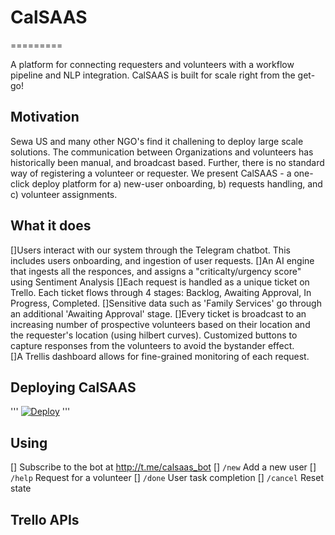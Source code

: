# CalSAAS
=========

A platform for connecting requesters and volunteers with a workflow pipeline and NLP integration. CalSAAS is built for scale right from the get-go!


## Motivation
Sewa US and many other NGO's find it challening to deploy large scale solutions. The communication between Organizations and volunteers has historically been manual, and broadcast based. Further, there is no standard way of registering a volunteer or requester. We present CalSAAS - a one-click deploy platform for a) new-user onboarding, b) requests handling, and c) volunteer assignments.


## What it does
[]Users interact with our system through the Telegram chatbot. This includes users onboarding, and ingestion of user requests. 
[]An AI engine that ingests all the responces, and assigns a "criticalty/urgency score" using Sentiment Analysis
[]Each request is handled as a unique ticket on Trello. Each ticket flows through 4 stages: Backlog, Awaiting Approval, In Progress, Completed. 
[]Sensitive data such as 'Family Services' go through an additional 'Awaiting Approval' stage. 
[]Every ticket is broadcast to an increasing number of prospective volunteers based on their location and the requester's location (using hilbert curves). Customized buttons to capture responses from the volunteers to avoid the bystander effect.  
[]A Trellis dashboard allows for fine-grained monitoring of each request. 

## Deploying CalSAAS 

'''
[![Deploy](https://www.herokucdn.com/deploy/button.svg)](https://heroku.com/deploy)
'''

## Using  

[] Subscribe to the bot at  http://t.me/calsaas_bot
[] `/new` Add a new user
[] `/help` Request for a volunteer
[] `/done` User task completion 
[] `/cancel` Reset state




## Trello APIs